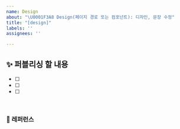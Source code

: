 ```yaml
---
name: Design
about: "\U0001F3A8 Design(페이지 경로 또는 컴포넌트): 디자인, 문장 수정"
title: "[design]"
labels: ''
assignees: ''

---
```


## ✨ 퍼블리싱 할 내용

- [ ]
- [ ]
- [ ]

<br>

### 📕 레퍼런스
